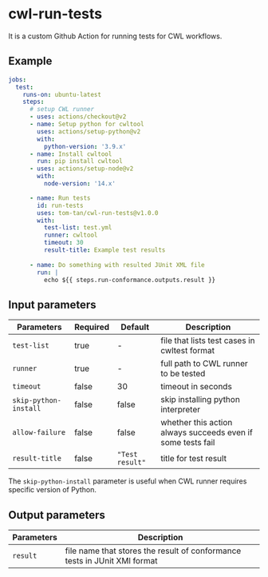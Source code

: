 # cwl-run-tests

It is a custom Github Action for running tests for CWL workflows.

## Example

```yaml
jobs:
  test:
    runs-on: ubuntu-latest
    steps:
      # setup CWL runner
      - uses: actions/checkout@v2
      - name: Setup python for cwltool
        uses: actions/setup-python@v2
        with:
          python-version: '3.9.x'
      - name: Install cwltool
        run: pip install cwltool
      - uses: actions/setup-node@v2
        with:
          node-version: '14.x'

      - name: Run tests
        id: run-tests
        uses: tom-tan/cwl-run-tests@v1.0.0
        with:
          test-list: test.yml
          runner: cwltool
          timeout: 30
          result-title: Example test results
     
      - name: Do something with resulted JUnit XML file
        run: |
          echo ${{ steps.run-conformance.outputs.result }}
```

## Input parameters

| Parameters | Required | Default | Description |
|---|---|---|---|
| `test-list` | true | - | file that lists test cases in cwltest format |
| `runner` | true | - | full path to CWL runner to be tested |
| `timeout` | false | 30 | timeout in seconds |
| `skip-python-install` | false | false | skip installing python interpreter |
| `allow-failure` | false | false | whether this action always succeeds even if some tests fail |
| `result-title` | false | `"Test result"` | title for test result |

The `skip-python-install` parameter is useful when CWL runner requires specific version of Python.

## Output parameters

| Parameters | Description |
|---|---|
| `result` | file name that stores the result of conformance tests in JUnit XMl format |
